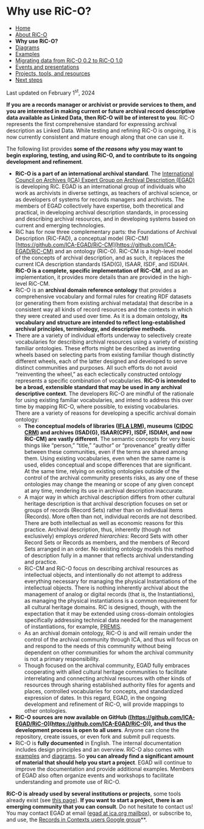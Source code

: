 # Why use RiC-O?

* [Home](index.html)
* [About RiC-O](about.html)
* **Why use RiC-O?**
* [Diagrams](diagrams.html)
* [Examples](examples.html)
* [Migrating data from RiC-O 0.2 to RiC-O 1.0](migrating-data-from-RIC-O-v0.2-to-v1.0.html)
* [Events and presentations](events.html)
* [Projects, tools, and resources](projects-tools-resources.html)
* [Next steps](next-steps.html)

Last updated on February 1<sup>st</sup>, 2024

**If you are a records manager or archivist or provide services to them, and you are interested in making current or future archival record descriptive data available as Linked Data, then RiC-O will be of interest to you**. RiC-O represents the first comprehensive standard for expressing archival description as Linked Data. While testing and refining RiC-O is ongoing, it is now currently consistent and mature enough along that one can use it.

The following list provides **some of *the reasons why* you may want to begin exploring, testing, and using RiC-O, and to contribute to its ongoing development and refinement**.

* **RiC-O is a part of an international archival standard**. The  [International Council on Archives (ICA) Expert Group on Archival Description (EGAD)](https://www.ica.org/en/egad-steering-committee-0) is developing RiC. EGAD is an international group of individuals who work as archivists in diverse settings, as teachers of archival science, or as developers of systems for records managers and archivists. The members of EGAD collectively have expertise, both theoretical and practical, in developing archival description standards, in processing and describing archival resources, and in developing systems based on current and emerging technologies.
* RiC has for now three complementary parts: the Foundations of Archival Description (RiC-FAD), a conceptual model (RiC-CM)[https://github.com/ICA-EGAD/RiC-CM](https://github.com/ICA-EGAD/RiC-CM) and an ontology (RiC-O). RiC-CM is a high-level model of the concepts of archival description, and as such, it replaces the current ICA description standards ISAD(G), ISAAR, ISDF, and ISDIAH. **RiC-O is a complete, specific implementation of RiC-CM**, and as an implementation, it provides more details than are provided in the high-level RiC-CM.
* RiC-O is an **archival domain reference ontology** that provides a comprehensive vocabulary and formal rules for creating RDF datasets (or generating them from existing archival metadata) that describe in a consistent way all kinds of record resources and the contexts in which they were created and used over time. As it is a domain ontology, **its vocabulary and structure are intended to reflect long-established archival principles, terminology, and descriptive methods**.
* There are a variety of individual efforts underway to selectively create vocabularies for describing archival resources using a variety of existing familiar ontologies. These efforts might be described as inventing wheels based on selecting parts from existing familiar though distinctly different wheels, each of the latter designed and developed to serve distinct communities and purposes. All such efforts do not avoid “reinventing the wheel,” as each eclectically constructed ontology represents a specific combination of vocabularies. **RiC-O is intended to be a broad, extensible standard that may be used in any archival descriptive context**. The developers RiC-O are mindful of the rationale for using existing familiar vocabularies, and intend to address this over time by mapping RiC-O, where possible, to existing vocabularies. <br>There are a variety of reasons for developing a specific archival domain ontology:
    * **The conceptual models of libraries ([IFLA LRM](https://www.ifla.org/publications/node/11412)), museums ([CIDOC CRM](http://www.cidoc-crm.org/)) and archives (ISAD(G), ISAAR(CPF), ISDF, ISDIAH, and now RiC-CM) are vastly different**. The semantic concepts for very basic things like “person,” “title,” “author” or “provenance” greatly differ between these communities, even if the terms are shared among them. Using existing vocabularies, even when the same name is used, elides conceptual and scope differences that are significant. At the same time, relying on existing ontologies outside of the control of the archival community presents risks, as any one of these ontologies may change the meaning or scope of any given concept at any time, rendering its use in archival description inaccurate.
    * A major way in which archival description differs from other cultural heritage description is that archival description focuses on set or groups of records (Record Sets) rather than on individual items (Records). More often than not, individual records are not described. There are both intellectual as well as economic reasons for this practice. Archival description, thus, inherently (though not exclusively) employs *ordered hierarchies*: Record Sets with other Record Sets or Records as members, and the members of Record Sets arranged in an order. No existing ontology models this method of description fully in a manner that reflects archival understanding and practice.
    * RiC-CM and RiC-O focus on describing archival resources as intellectual objects, and intentionally do not attempt to address everything necessary for managing the physical Instantiations of the intellectual objects. There is nothing inherently archival about the management of analog or digital records (that is, the Instantiations), as managing the physical instantiations is a common requirement for all cultural heritage domains. RiC is designed, though, with the expectation that it may be extended using cross-domain ontologies specifically addressing technical data needed for the management of instantiations, for example, [PREMIS](https://www.loc.gov/standards/premis/).
    * As an archival domain ontology, RiC-O is and will remain under the control of the archival community through ICA, and thus will focus on and respond to the needs of this community without being dependent on other communities for whom the archival community is not a primary responsibility.
    * Though focused on the archival community, EGAD fully embraces cooperating with allied cultural heritage communities to facilitate interrelating and connecting archival resources with other kinds of resources through sharing established authority files for agents and places, controlled vocabularies for concepts, and standardized expression of dates. In this regard, EGAD, in the ongoing development and refinement of RiC-O, will provide mappings to other ontologies.    
* **RiC-O sources are now available on GitHub ([https://github.com/ICA-EGAD/RiC-O](https://github.com/ICA-EGAD/RiC-O)), and thus the development process is open to all users**. Anyone can clone the repository, create issues, or even fork and submit pull requests.
* RiC-O is **fully documented** in English. The internal documentation includes design principles and an overview. RiC-O also comes with [examples](examples.html) and [diagrams](diagrams.html). So **you can already find a significant amount of material that should help you start a project**. EGAD will continue to improve the documentation and provide additional examples. Members of EGAD also often organize events and workshops to facilitate understanding and promote use of RiC-O.

**RiC-O is already used by several institutions or projects**, some tools already exist (see [this page](projects-tools-resources.html)). **If you want to start a project, there is an emerging community that you can consult**. Do not hesitate to contact us! You may contact EGAD at email ([egad at ica.org mailbox](mailto:egad@ica.org)), or subscribe to, and use, the  [Records in Contexts users Google group](https://groups.google.com/g/Records_in_Contexts_users)**.

